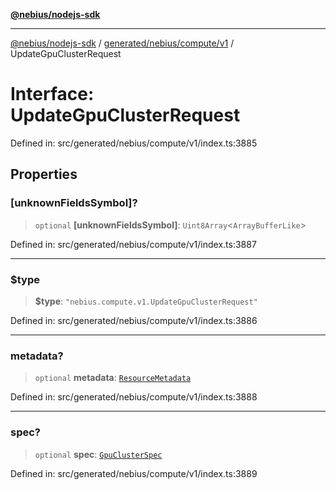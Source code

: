 [**@nebius/nodejs-sdk**](../../../../../README.md)

***

[@nebius/nodejs-sdk](../../../../../README.md) / [generated/nebius/compute/v1](../README.md) / UpdateGpuClusterRequest

# Interface: UpdateGpuClusterRequest

Defined in: src/generated/nebius/compute/v1/index.ts:3885

## Properties

### \[unknownFieldsSymbol\]?

> `optional` **\[unknownFieldsSymbol\]**: `Uint8Array`\<`ArrayBufferLike`\>

Defined in: src/generated/nebius/compute/v1/index.ts:3887

***

### $type

> **$type**: `"nebius.compute.v1.UpdateGpuClusterRequest"`

Defined in: src/generated/nebius/compute/v1/index.ts:3886

***

### metadata?

> `optional` **metadata**: [`ResourceMetadata`](../../../common/v1/interfaces/ResourceMetadata.md)

Defined in: src/generated/nebius/compute/v1/index.ts:3888

***

### spec?

> `optional` **spec**: [`GpuClusterSpec`](GpuClusterSpec.md)

Defined in: src/generated/nebius/compute/v1/index.ts:3889
